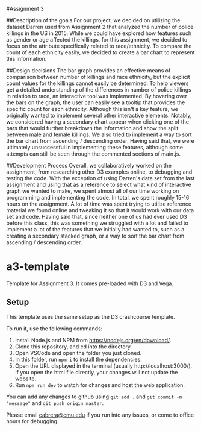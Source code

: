 #Assignment 3

##Description of the goals
For our project, we decided on utilizing the dataset Darren used from Assignment 2 that analyzed the number of police killings in the US in 2015. While we could have explored how features such as gender or age affected the killings, for this assignment, we decided to focus on the attribute specifically related to race/ethnicity. To compare the count of each ethnicity easily, we decided to create a bar chart to represent this information. 

##Design decisions
The bar graph provides an effective means of comparison between number of killings and race ethnicity, but the explicit count values for the killings cannot easily be determined. To help viewers get a detailed understanding of the differences in number of police killings in relation to race, an interactive tool was implemented. By hovering over the bars on the graph, the user can easily see a tooltip that provides the specific count for each ethnicity. Although this isn't a key feature, we originally wanted to implement several other interactive elements. Notably, we considered having a secondary chart appear when clicking one of the bars that would further breakdown the information and show the split between male and female killings. We also tried to implement a way to sort the bar chart from ascending / descending order. Having said that, we were ultimately unsuccessful in implementing these features, although some attempts can still be seen through the commented sections of main.js.

##Development Process
Overall, we collaboratively worked on the assignment, from researching other D3 examples online, to debugging and testing the code. With the exception of using Darren's data set from the last assignment and using that as a reference to select what kind of interactive graph we wanted to make, we spent almost all of our time working on programming and implementing the code. In total, we spent roughly 15-16 hours on the assignment. A lot of time was spent trying to utilize reference material we found online and tweaking it so that it would work with our data set and code. Having said that, since neither one of us had ever used D3 before this class, this was something we struggled with a lot and failed to implement a lot of the features that we initially had wanted to, such as a creating a secondary stacked graph, or a way to sort the bar chart from ascending / descending order. 

# a3-template

Template for Assignment 3. It comes pre-loaded with D3 and Vega.

## Setup

This template uses the same setup as the D3 crashcourse template.

To run it, use the following commands:

1. Install Node.js and NPM from https://nodejs.org/en/download/.
2. Clone this repository, and cd into the directory.
3. Open VSCode and open the folder you just cloned.
4. In this folder, run `npm i` to install the dependencies.
5. Open the URL displayed in the terminal (usually http://localhost:3000/). If you open the html file directly, your changes will not update the website.
6. Run `npm run dev` to watch for changes and host the web application.

You can add any changes to github using `git add .` and `git commit -m "message"` and `git push origin master`.

Please email [cabrera@cmu.edu](mailto:cabrera@cmu.edu) if you run into any issues, or come to office hours for debugging.
